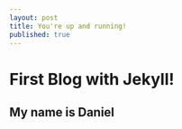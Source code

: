 ```yaml
---
layout: post
title: You're up and running!
published: true
---
```

# First Blog with Jekyll!

## My name is Daniel